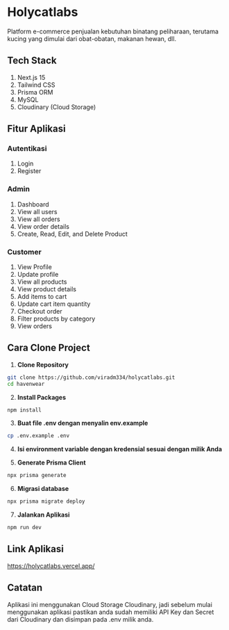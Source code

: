 # Holycatlabs

Platform e-commerce penjualan kebutuhan binatang peliharaan, terutama kucing yang dimulai dari obat-obatan, makanan hewan, dll.

## Tech Stack

1. Next.js 15
2. Tailwind CSS
3. Prisma ORM
4. MySQL
5. Cloudinary (Cloud Storage)

## Fitur Aplikasi

### Autentikasi
1. Login
2. Register

### Admin
1. Dashboard
2. View all users
3. View all orders
4. View order details
5. Create, Read, Edit, and Delete Product

### Customer
1. View Profile
2. Update profile
3. View all products
4. View product details
5. Add items to cart
6. Update cart item quantity
7. Checkout order
8. Filter products by category
9. View orders

## Cara Clone Project

1. **Clone Repository**
```bash
git clone https://github.com/viradm334/holycatlabs.git
cd havenwear
```

2. **Install Packages**
```bash
npm install
```

3. **Buat file .env dengan menyalin env.example**
```bash
cp .env.example .env
```

4. **Isi environment variable dengan kredensial sesuai dengan milik Anda**

5. **Generate Prisma Client**
```bash
npx prisma generate
```

6. **Migrasi database**
```bash
npx prisma migrate deploy
```

7. **Jalankan Aplikasi**
```bash
npm run dev
```

## Link Aplikasi

https://holycatlabs.vercel.app/

## Catatan

Aplikasi ini menggunakan Cloud Storage Cloudinary, jadi sebelum mulai menggunakan aplikasi pastikan anda sudah memiliki API Key dan Secret dari Cloudinary dan disimpan pada .env milik anda.
